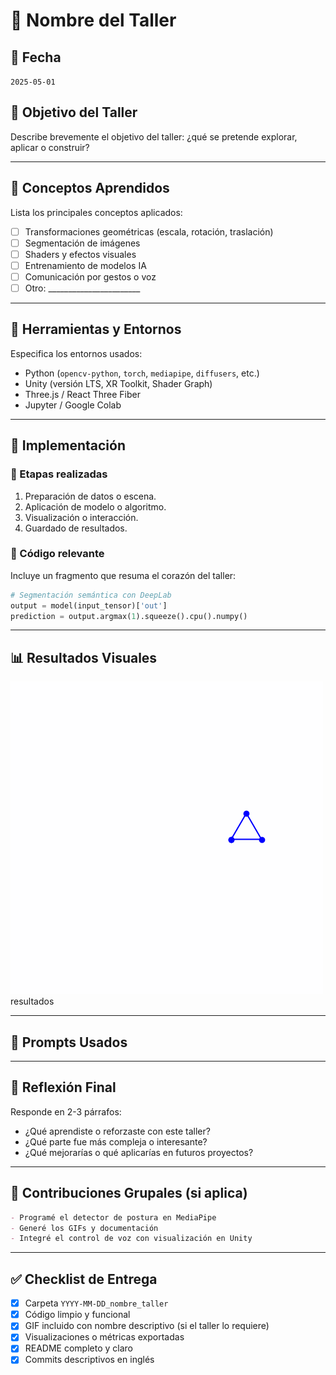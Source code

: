 # 🧪 Nombre del Taller

## 📅 Fecha
`2025-05-01` 


## 🎯 Objetivo del Taller

Describe brevemente el objetivo del taller: ¿qué se pretende explorar, aplicar o construir?

---

## 🧠 Conceptos Aprendidos

Lista los principales conceptos aplicados:

- [ ] Transformaciones geométricas (escala, rotación, traslación)
- [ ] Segmentación de imágenes
- [ ] Shaders y efectos visuales
- [ ] Entrenamiento de modelos IA
- [ ] Comunicación por gestos o voz
- [ ] Otro: _______________________

---

## 🔧 Herramientas y Entornos

Especifica los entornos usados:

- Python (`opencv-python`, `torch`, `mediapipe`, `diffusers`, etc.)
- Unity (versión LTS, XR Toolkit, Shader Graph)
- Three.js / React Three Fiber
- Jupyter / Google Colab

---

## 🧪 Implementación

### 🔹 Etapas realizadas
1. Preparación de datos o escena.
2. Aplicación de modelo o algoritmo.
3. Visualización o interacción.
4. Guardado de resultados.

### 🔹 Código relevante

Incluye un fragmento que resuma el corazón del taller:

```python
# Segmentación semántica con DeepLab
output = model(input_tensor)['out']
prediction = output.argmax(1).squeeze().cpu().numpy()
```

---

## 📊 Resultados Visuales
![Demo](resultados/transformacion_basica_python.gif)resultados

---

## 🧩 Prompts Usados


---

## 💬 Reflexión Final

Responde en 2-3 párrafos:

- ¿Qué aprendiste o reforzaste con este taller?
- ¿Qué parte fue más compleja o interesante?
- ¿Qué mejorarías o qué aplicarías en futuros proyectos?

---

## 👥 Contribuciones Grupales (si aplica)

```markdown
- Programé el detector de postura en MediaPipe
- Generé los GIFs y documentación
- Integré el control de voz con visualización en Unity
```

---

## ✅ Checklist de Entrega

- [x] Carpeta `YYYY-MM-DD_nombre_taller`
- [x] Código limpio y funcional
- [x] GIF incluido con nombre descriptivo (si el taller lo requiere)
- [x] Visualizaciones o métricas exportadas
- [x] README completo y claro
- [x] Commits descriptivos en inglés
